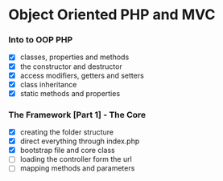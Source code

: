 # Object Oriented PHP and MVC


### Into to OOP PHP

- [x] classes, properties and methods
- [x] the constructor and destructor
- [x] access modifiers, getters and setters
- [x] class inheritance
- [x] static methods and properties

### The Framework [Part 1] -  The Core

- [x] creating the folder structure
- [x] direct everything through index.php
- [x] bootstrap file and core class
- [ ] loading the controller form the url
- [ ] mapping methods and parameters